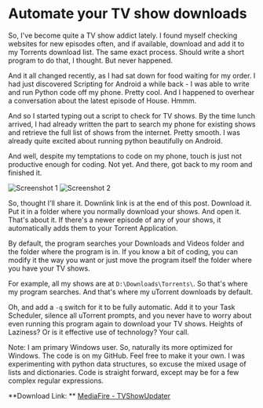 # Automate your TV show downloads

<!--[options]
name: Automate your TV show downloads
date: 2011-12-29T00:00:00.000Z
url: 2011/12/automate-your-tv-show-downloads.html
tags:
 - Tech
 - Automation
-->

So, I've become quite a TV show addict lately. I found myself checking websites for new episodes often, and if available, download and add it to my Torrents download list. The same exact process. Should write a short program to do that, I thought. But never happened.

And it all changed recently, as I had sat down for food waiting for my order. I had just discovered Scripting for Android a while back - I was able to write and run Python code off my phone. Pretty cool. And I happened to overhear a conversation about the latest episode of House. Hmmm.

And so I started typing out a script to check for TV shows. By the time lunch arrived, I had already written the part to search my phone for existing shows and retrieve the full list of shows from the internet. Pretty smooth. I was already quite excited about running python beautifully on Android.

And well, despite my temptations to code on my phone, touch is just not productive enough for coding. Not yet. And there, got back to my room and finished it.

<img src="//1.bp.blogspot.com/-gwunt2vVy_w/TvyOrBVkLWI/AAAAAAAAAG0/KNM9EXAGC34/s640/Untitled2.png" alt="Screenshot 1"/>
<img src="//2.bp.blogspot.com/-zpOOo3K7Tws/TvyObRNE84I/AAAAAAAAAGs/thteWE5OkCE/s640/Untitled.png" alt="Screenshot 2"/>

So, thought I'll share it. Downlink link is at the end of this post. Download it. Put it in a folder where you normally download your shows. And open it. That's about it. If there's a newer episode of any of your shows, it automatically adds them to your Torrent Application.

By default, the program searches your Downloads and Videos folder and the folder where the program is in. If you know a bit of coding, you can modify it the way you want or just move the program itself the folder where you have your TV shows.

For example, all my shows are at `D:\Downloads\Torrents\`. So that's where my program searches. And that's where my uTorrent downloads by default.

Oh, and add a `-q` switch for it to be fully automatic. Add it to your Task Scheduler, silence all uTorrent prompts, and you never have to worry about even running this program again to download your TV shows. Heights of Laziness? Or is it effective use of technology? Your call.

Note: I am primary Windows user. So, naturally its more optimized for Windows. The code is on my GitHub. Feel free to make it your own. I was experimenting with python data structures, so excuse the mixed usage of lists and dictionaries. Code is straight forward, except may be for a few complex regular expressions.

**Download Link: ** <a href="http://www.mediafire.com/?2nxcg5vseol9996" target="_blank">MediaFire - TVShowUpdater</a>